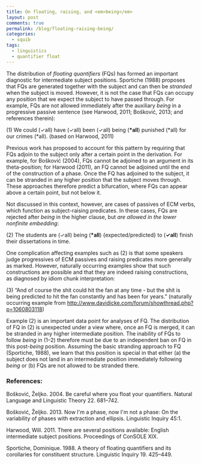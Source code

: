```yaml
---
title: On floating, raising, and <em>being</em>
layout: post
comments: true
permalink: /blog/floating-raising-being/
categories:
  - squib
tags:
  - linguistics
  - quantifier float
---
```


The distribution of *floating quantifiers* (FQs) has formed an important diagnostic for intermediate subject positions. Sportiche (1988) proposes that FQs are generated together with the subject and can then be *stranded* when the subject is moved. However, it is not the case that FQs can occupy any position that we expect the subject to have passed through. For example, FQs are not allowed immediately after the auxiliary *being* in a progressive passive sentence (see Harwood, 2011; Bošković, 2013; and references therein):

(1)	We could (✓all) have (✓all) been (✓all) being (**\*all**) punished (\*all) for our crimes (\*all).	(based on Harwood, 2011)

Previous work has proposed to account for this pattern by requiring that FQs adjoin to the subject only after a certain point in the derivation. For example, for Bošković (2004), FQs cannot be adjoined to an argument in its theta-position; for Harwood (2011), an FQ cannot be adjoined until the end of the construction of a phase. Once the FQ has adjoined to the subject, it can be stranded in any higher position that the subject moves through. These approaches therefore predict a bifurcation, where FQs can appear above a certain point, but not below it.

Not discussed in this context, however, are cases of passives of ECM verbs, which function as subject-raising predicates. In these cases, FQs are rejected after *being* in the higher clause, but *are allowed in the lower nonfinite embedding*:

(2)	The students are (✓all) being (**\*all**) {expected/predicted} to (**✓all**) finish their dissertations in time.

One complication affecting examples such as (2) is that some speakers judge progressives of ECM passives and raising predicates more generally as marked. However, naturally occurring examples show that such constructions are possible and that they are indeed raising constructions, as diagnosed by idiom chunk interpretation:

(3)	“And of course the shit could hit the fan at any time - but the shit is being predicted to hit the fan constantly and has been for years.” (naturally occurring example from http://www.davidicke.com/forum/showthread.php?p=1060803118)

Example (2) is an important data point for analyses of FQ. The distribution of FQ in (2) is unexpected under a view where, once an FQ is merged, it can be stranded in any higher intermediate position. The inability of FQs to follow *being* in (1–2) therefore must be due to an independent ban on FQ in this post-*being* position. Assuming the basic stranding approach to FQ (Sportiche, 1988), we learn that this position is special in that either (a) the subject does not land in an intermediate position immediately following *being* or (b) FQs are not allowed to be stranded there.

### References:

Bošković, Željko. 2004. Be careful where you float your quantifiers. Natural Language and Linguistic Theory 22. 681–742.

Bošković, Željko. 2013. Now I'm a phase, now I'm not a phase: On the variability of phases with extraction and ellipsis. Linguistic Inquiry 45:1.

Harwood, Will. 2011. There are several positions available: English intermediate subject positions. Proceedings of ConSOLE XIX.

Sportiche, Dominique. 1988. A theory of floating quantifiers and its corollaries for constituent structure. Linguistic Inquiry 19. 425–449.
